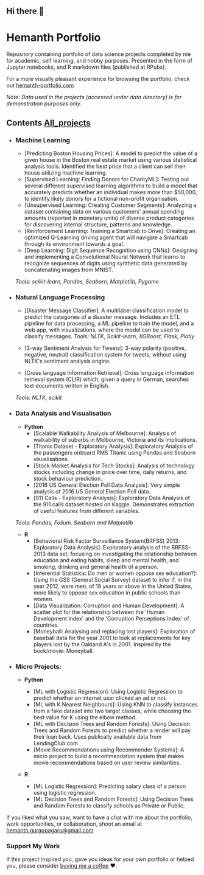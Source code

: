 ## Hi there 👋

# Hemanth Portfolio
Repository containing portfolio of data science projects completed by me for academic, self learning, and hobby purposes. Presented in the form of Jupyter notebooks, and R markdown files (published at RPubs).

For a more visually pleasant experience for browsing the portfolio, check out [hemanth-portfolio.com](https://hemu-portfolio.vercel.app/)

_Note: Data used in the projects (accessed under data directory) is for demonstration purposes only._

## Contents [All_projects](https://github.com/hemu2k/ALL_ML_hemu/)

- ### Machine Learning

	- [Predicting Boston Housing Prices]: A model to predict the value of a given house in the Boston real estate market using various statistical analysis tools. Identified the best price that a client can sell their house utilizing machine learning.
	- [Supervised Learning: Finding Donors for CharityML]: Testing out several different supervised learning algorithms to build a model that accurately predicts whether an individual makes more than $50,000, to identify likely donors for a fictional non-profit organisation.
	- [Unsupervised Learning: Creating Customer Segments]: Analyzing a dataset containing data on various customers' annual spending amounts (reported in monetary units) of diverse product categories for discovering internal structure, patterns and knowledge.
	- [Reinforcement Learning: Training a Smartcab to Drive]: Creating an optimized Q-Learning driving agent that will navigate a Smartcab through its environment towards a goal.
	- [Deep Learning: Digit Sequence Recognition using CNNs]:  Designing and implementing a Convolutional Neural Network that learns to recognize sequences of digits using synthetic data generated by concatenating images from MNIST.

	_Tools: scikit-learn, Pandas, Seaborn, Matplotlib, Pygame_ 

- ### Natural Language Processing

	- [Disaster Message Classifier]: A multilabel classification model to predict the categories of a disaster message. Includes an ETL pipeline for data processing, a ML pipeline to train the model, and a web app, with visualizations, where the model can be used to classify messages. _Tools: NLTK, Scikit-learn, XGBoost, Flask, Plotly_

	- [3-way Sentiment Analysis for Tweets]: 3-way polarity (positive, negative, neutral) classification system for tweets, without using NLTK's sentiment analysis engine. 

	- [Cross language Information Retrieval]: Cross language information retrieval system (CLIR) which, given a query in German, searches text documents written in English.


	_Tools: NLTK, scikit_

- ### Data Analysis and Visualisation
	- __Python__
		- [Scalable Walkability Analysis of Melbourne]: Analysis of walkability of suburbs in Melbourne, Victoria and its implications.
		- [Titanic Dataset - Exploratory Analysis]: Exploratory Analysis of the passengers onboard RMS Titanic using Pandas and Seaborn visualisations.
		- [Stock Market Analysis for Tech Stocks]: Analysis of technology stocks including change in price over time, daily returns, and stock behaviour prediction.
		- [2016 US General Election Poll Data Analysis]: Very simple analysis of 2016 US General Election Poll data.
		- [911 Calls - Exploratory Analysis]: Exploratory Data Analysis of the 911 calls dataset hosted on Kaggle. Demonstrates extraction of useful features from different variables.
		
	_Tools: Pandas, Folium, Seaborn and Matplotlib_

	- __R__ 
		- [Behavioral Risk Factor Surveillance System(BRFSS) 2013: Exploratory Data Analysis]: Exploratory analysis of the BRFSS-2013 data set, focusing on investigating the relationship between education and eating habits, sleep and mental health, and smoking, drinking and general health of a person. 
		- [Inferential Statistics: Do men or women oppose sex education?]: Using the GSS (General Social Survey) dataset to infer if, in the year 2012, were men, of 18 years or above in the United States, more likely to oppose sex education in public schools than women.
		- [Data Visualization: Corruption and Human Development]: A scatter plot for the relationship between the 'Human Development Index' and the 'Corruption Perceptions Index' of countries.
		- [Moneyball: Analysing and replacing lost players]: Exploration of baseball data for the year 2001 to look at replacements for key players lost by the Oakland A's in 2001. Inspired by the book/movie: Moneyball.
	

- ### Micro Projects: 

	- __Python__
		- [ML with Logistic Regression]: Using Logistic Regression to predict whether an internet user clicked an ad or not.
		- [ML with K Nearest Neighbours]: Using KNN to classify instances from a fake dataset into two target classes, while choosing the best value for K using the elbow method.
		- [ML with Decision Trees and Random Forests]: Using Decision Trees and Random Forests to predict whether a lender will pay their loan back. Uses publically available data from LendingClub.com
		- [Movie Recommendations using Recommender Systems]: A micro project to build a recommendation system that makes movie recommendations based on user review similarities. 

	- __R__
		- [ML Logistic Regression]: Predicting salary class of a person using logistic regression.
		- [ML Decision Trees and Random Forests]: Using Decision Trees and Random Forests to classify schools as Private or Public.

If you liked what you saw, want to have a chat with me about the portfolio, work opportunities, or collaboration, shoot an email at hemanth.gurappagaru@gmail.com 

### Support My Work

If this project inspired you, gave you ideas for your own portfolio or helped you, please consider [buying me a coffee](https://buymeacoffee.com/herddyg) ❤️.   


<!--
**hemu2k/hemu2k** is a ✨ _special_ ✨ repository because its `README.md` (this file) appears on your GitHub profile.

Here are some ideas to get you started:

- 🔭 I’m currently working on ...
- 🌱 I’m currently learning ...
- 👯 I’m looking to collaborate on ...
- 🤔 I’m looking for help with ...
- 💬 Ask me about ...
- 📫 How to reach me: ...
- 😄 Pronouns: ...
- ⚡ Fun fact: ...
-->
